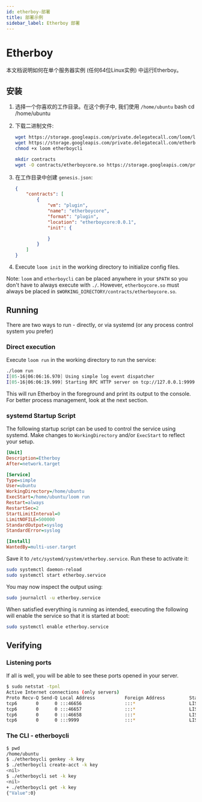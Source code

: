```yaml
---
id: etherboy-部署
title: 部署示例
sidebar_label: Etherboy 部署
---
```

# Etherboy

本文档说明如何在单个服务器实例 (任何64位Linux实例) 中运行Etherboy。

## 安装

1. 选择一个你喜欢的工作目录。在这个例子中, 我们使用 `/home/ubuntu` 
        bash
        cd /home/ubuntu

2. 下载二进制文件:
    
    ```bash
    wget https://storage.googleapis.com/private.delegatecall.com/loom/linux/build-94/loom
    wget https://storage.googleapis.com/private.delegatecall.com/etherboy/linux/build-53/etherboycli
    chmod +x loom etherboycli
    
    mkdir contracts
    wget -O contracts/etherboycore.so https://storage.googleapis.com/private.delegatecall.com/etherboy/linux/build-53/etherboycore.so
    ```

3. 在工作目录中创建 `genesis.json`:
    
    ```json
    {
        "contracts": [
            {
                "vm": "plugin",
                "name": "etherboycore",
                "format": "plugin",
                "location": "etherboycore:0.0.1",
                "init": {
    
                }
            }
        ]
    }
    ```

4. Execute `loom init` in the working directory to initialize config files.

Note: `loom` and `etherboycli` can be placed anywhere in your `$PATH` so you don't have to always execute with `./`. However, `etherboycore.so` must always be placed in `$WORKING_DIRECTORY/contracts/etherboycore.so`.

## Running

There are two ways to run - directly, or via systemd (or any process control system you prefer)

### Direct execution

Execute `loom run` in the working directory to run the service:

```bash
./loom run
I[05-16|06:06:16.970] Using simple log event dispatcher
I[05-16|06:06:19.999] Starting RPC HTTP server on tcp://127.0.0.1:9999 module=query-server
```

This will run Etherboy in the foreground and print its output to the console. For better process management, look at the next section.

### systemd Startup Script

The following startup script can be used to control the service using systemd. Make changes to `WorkingDirectory` and/or `ExecStart` to reflect your setup.

```ini
[Unit]
Description=Etherboy
After=network.target

[Service]
Type=simple
User=ubuntu
WorkingDirectory=/home/ubuntu
ExecStart=/home/ubuntu/loom run
Restart=always
RestartSec=2
StartLimitInterval=0
LimitNOFILE=500000
StandardOutput=syslog
StandardError=syslog

[Install]
WantedBy=multi-user.target
```

Save it to `/etc/systemd/system/etherboy.service`. Run these to activate it:

```bash
sudo systemctl daemon-reload
sudo systemctl start etherboy.service
```

You may now inspect the output using:

```bash
sudo journalctl -u etherboy.service
```

When satisfied everything is running as intended, executing the following will enable the service so that it is started at boot:

```bash
sudo systemctl enable etherboy.service
```

## Verifying

### Listening ports

If all is well, you will be able to see these ports opened in your server.

```bash
$ sudo netstat -tpnl
Active Internet connections (only servers)
Proto Recv-Q Send-Q Local Address           Foreign Address         State       PID/Program name
tcp6       0      0 :::46656                :::*                    LISTEN      14327/loom
tcp6       0      0 :::46657                :::*                    LISTEN      14327/loom
tcp6       0      0 :::46658                :::*                    LISTEN      14327/loom
tcp6       0      0 :::9999                 :::*                    LISTEN      14327/loom
```

### The CLI - etherboycli

```bash
$ pwd
/home/ubuntu
$ ./etherboycli genkey -k key
$ ./etherboycli create-acct -k key
<nil>
$ ./etherboycli set -k key
<nil>
+ ./etherboycli get -k key
{"Value":0}
```